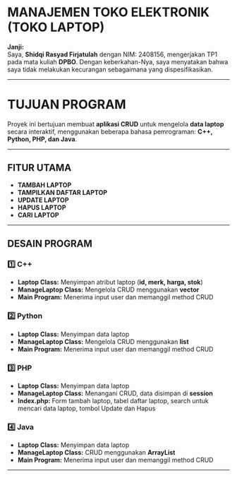#  MANAJEMEN TOKO ELEKTRONIK (TOKO LAPTOP)

**Janji:**  
Saya, **Shidqi Rasyad Firjatulah**  dengan NIM: 2408156, mengerjakan TP1 pada mata kuliah **DPBO**. Dengan keberkahan-Nya, saya menyatakan bahwa saya tidak melakukan kecurangan sebagaimana yang dispesifikasikan.

---

# TUJUAN PROGRAM
Proyek ini bertujuan membuat **aplikasi CRUD** untuk mengelola **data laptop** secara interaktif, menggunakan beberapa bahasa pemrograman: **C++, Python, PHP, dan Java**.

---

##  FITUR UTAMA
- **TAMBAH LAPTOP**  
- **TAMPILKAN DAFTAR LAPTOP**  
- **UPDATE LAPTOP**  
- **HAPUS LAPTOP**  
- **CARI LAPTOP**  

---

##  DESAIN PROGRAM

### 1️⃣ C++ 
- **Laptop Class:** Menyimpan atribut laptop (**id, merk, harga, stok**)  
- **ManageLaptop Class:** Mengelola CRUD menggunakan **vector**  
- **Main Program:** Menerima input user dan memanggil method CRUD  

### 2️⃣ Python
- **Laptop Class:** Menyimpan data laptop  
- **ManageLaptop Class:** Mengelola CRUD menggunakan **list**  
- **Main Program:** Menerima input user dan memanggil method CRUD  

### 3️⃣ PHP
- **Laptop Class:** Menyimpan data laptop  
- **ManageLaptop Class:** Menangani CRUD, data disimpan di **session**  
- **Index.php:** Form tambah laptop, tabel daftar laptop, search untuk mencari data laptop, tombol Update dan Hapus  

### 4️⃣ Java
- **Laptop Class:** Menyimpan data laptop  
- **ManageLaptop Class:** CRUD menggunakan **ArrayList<Laptop>**  
- **Main Program:** Menerima input user dan memanggil method CRUD  

---


